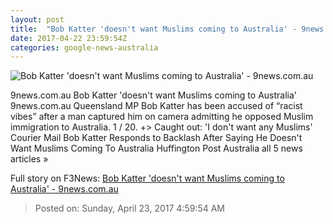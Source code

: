 ```yaml
---
layout: post
title:  "Bob Katter 'doesn't want Muslims coming to Australia' - 9news.com.au"
date: 2017-04-22 23:59:54Z
categories: google-news-australia
---
```


![Bob Katter 'doesn't want Muslims coming to Australia' - 9news.com.au](http://9network-vod-progressive.akamaized.net/media2/664969388001/2017/04/664969388001_5407903693001_5407863445001-th.jpg)

9news.com.au Bob Katter 'doesn't want Muslims coming to Australia' 9news.com.au Queensland MP Bob Katter has been accused of “racist vibes” after a man captured him on camera admitting he opposed Muslim immigration to Australia. 1 / 20. +> Caught out: 'I don't want any Muslims' Courier Mail Bob Katter Responds to Backlash After Saying He Doesn't Want Muslims Coming To Australia Huffington Post Australia all 5 news articles »


Full story on F3News: [Bob Katter 'doesn't want Muslims coming to Australia' - 9news.com.au](http://www.f3nws.com/n/pjKETH)

> Posted on: Sunday, April 23, 2017 4:59:54 AM
